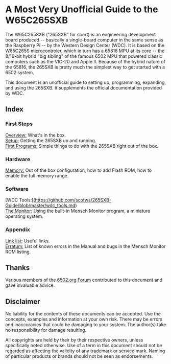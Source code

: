 # A Most Very Unofficial Guide to the W65C265SXB

The W65C265SXB ("265SXB" for short) is an engineering development board produced
-- basically a single-board computer in the same sense as the Raspberry Pi -- by
the Western Design Center (WDC). It is based on the W65C265S microcontroler,
which in turn has a 65816 MPU at its core -- the 8/16-bit hybrid "big sibling"
of the famous 6502 MPU that powered classic computers such as the VIC-20 and
Apple II. Because of the hybrid nature of the 65816, the 265SXB is pretty much
the simplest way to get started with a 6502 system.

This document is an unofficial guide to setting up, programming, expanding, and
using the 265SXB. It supplements the official documentation provided by WDC.

## Index

### First Steps

[Overview:](https://github.com/scotws/265SXB-Guide/blob/master/overview.md)
What's in the box.  
[Setup:](https://github.com/scotws/265SXB-Guide/blob/master/setup.md) Getting
the 265SXB up and running.  
[First
Programs:](https://github.com/scotws/265SXB-Guide/blob/master/simple_programs.md)
Simple things to do with the 265SXB right out of the box.  

### Hardware

[Memory:](https://github.com/scotws/265SXB-Guide/blob/master/memory.md) Out of
the box configuration, how to add Flash ROM, how to enable the full memory
range.


### Software

[WDC Tools:[(https://github.com/scotws/265SXB-Guide/blob/master/wdc_tools.md)  
[The Monitor:](https://github.com/scotws/265SXB-Guide/blob/master/monitor.md)
Using the built-in Mensch Monitor program, a miniature operating system.


### Appendix

[Link list:](https://github.com/scotws/265SXB-Guide/blob/master/links.md) Useful
links.  
[Erratum:](https://github.com/scotws/265SXB-Guide/blob/master/erratum.md) List
of known errors in the Manual and bugs in the Mensch Monitor ROM listing.

## Thanks

Various members of the [6502.org Forum](http://forum.6502.org/index.php)
contributed to this document and gave invaluable advice.

## Disclaimer 

No liability for the contents of these documents can be accepted. Use the
concepts, examples and information at your own risk. There may be errors and
inaccuracies that could be damaging to your system.  The author(s) take no
responsibility for damage resulting. 

All copyrights are held by their by their respective owners, unless specifically
noted otherwise. Use of a term in this document should not be regarded as
affecting the validity of any trademark or service mark. Naming of particular
products or brands should not be seen as endorsements.


